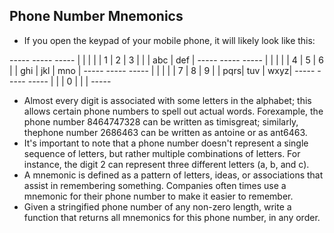 ## Phone Number Mnemonics

- If you open the keypad of your mobile phone, it will likely look like this:

----- ----- ----- | | | | | 1 | 2 | 3 | | | abc | def | ----- ----- ----- | | | | | 4 | 5 | 6 | | ghi | jkl | mno | ----- ----- ----- | | | | | 7 | 8 | 9 | | pqrs| tuv | wxyz| ----- ----- ----- | | | 0 | | | -----
- Almost every digit is associated with some letters in the alphabet; this allows certain phone numbers to spell out actual words. Forexample, the phone number 8464747328 can be written as timisgreat; similarly, thephone number 2686463 can be written as antoine or as ant6463.
- It's important to note that a phone number doesn't represent a single sequence of letters, but rather multiple combinations of letters. For instance, the digit 2 can represent three different letters (a, b, and c).
- A mnemonic is defined as a pattern of letters, ideas, or associations that assist in remembering something. Companies often times use a mnemonic for their phone number to make it easier to remember.
- Given a stringified phone number of any non-zero length, write a function that returns all mnemonics for this phone number, in any order.